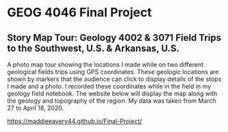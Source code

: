 # GEOG 4046 Final Project

## Story Map Tour: Geology 4002 & 3071 Field Trips to the Southwest, U.S. & Arkansas, U.S. 
A photo map tour showing the locations I made while on two different geological fields trips using GPS coordinates. These geologic locations are shown by markers that the audience can click to display details of the stops I made and a photo. I recorded these coordinates while in the field in my geology field notebook. The website below will display the map along with the geology and topography of the region. My data was taken from March 27 to April 18, 2020.

https://maddieeavery44.github.io/Final-Project/
